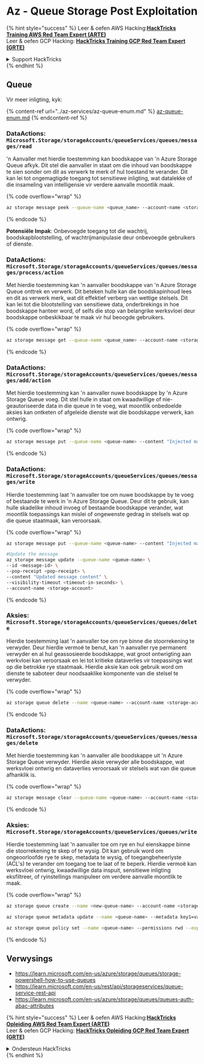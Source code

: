 # Az - Queue Storage Post Exploitation

{% hint style="success" %}
Leer & oefen AWS Hacking:<img src="../../../.gitbook/assets/image (1) (1) (1).png" alt="" data-size="line">[**HackTricks Training AWS Red Team Expert (ARTE)**](https://training.hacktricks.xyz/courses/arte)<img src="../../../.gitbook/assets/image (1) (1) (1).png" alt="" data-size="line">\
Leer & oefen GCP Hacking: <img src="../../../.gitbook/assets/image (2).png" alt="" data-size="line">[**HackTricks Training GCP Red Team Expert (GRTE)**<img src="../../../.gitbook/assets/image (2).png" alt="" data-size="line">](https://training.hacktricks.xyz/courses/grte)

<details>

<summary>Support HackTricks</summary>

* Kyk na die [**subskripsie planne**](https://github.com/sponsors/carlospolop)!
* **Sluit aan by die** 💬 [**Discord groep**](https://discord.gg/hRep4RUj7f) of die [**telegram groep**](https://t.me/peass) of **volg** ons op **Twitter** 🐦 [**@hacktricks\_live**](https://twitter.com/hacktricks_live)**.**
* **Deel hacking truuks deur PRs in te dien na die** [**HackTricks**](https://github.com/carlospolop/hacktricks) en [**HackTricks Cloud**](https://github.com/carlospolop/hacktricks-cloud) github repos.

</details>
{% endhint %}

## Queue

Vir meer inligting, kyk:

{% content-ref url="../az-services/az-queue-enum.md" %}
[az-queue-enum.md](../az-services/az-queue-enum.md)
{% endcontent-ref %}

### DataActions: `Microsoft.Storage/storageAccounts/queueServices/queues/messages/read`

'n Aanvaller met hierdie toestemming kan boodskappe van 'n Azure Storage Queue afkyk. Dit stel die aanvaller in staat om die inhoud van boodskappe te sien sonder om dit as verwerk te merk of hul toestand te verander. Dit kan lei tot ongemagtigde toegang tot sensitiewe inligting, wat datalekke of die insameling van intelligensie vir verdere aanvalle moontlik maak.

{% code overflow="wrap" %}
```bash
az storage message peek --queue-name <queue_name> --account-name <storage_account>
```
{% endcode %}

**Potensiële Impak**: Onbevoegde toegang tot die wachtrij, boodskapblootstelling, of wachtrijmanipulasie deur onbevoegde gebruikers of dienste.

### DataActions: `Microsoft.Storage/storageAccounts/queueServices/queues/messages/process/action`

Met hierdie toestemming kan 'n aanvaller boodskappe van 'n Azure Storage Queue onttrek en verwerk. Dit beteken hulle kan die boodskapinhoud lees en dit as verwerk merk, wat dit effektief verberg van wettige stelsels. Dit kan lei tot die blootstelling van sensitiewe data, onderbrekings in hoe boodskappe hanteer word, of selfs die stop van belangrike werksvloei deur boodskappe onbeskikbaar te maak vir hul beoogde gebruikers.

{% code overflow="wrap" %}
```bash
az storage message get --queue-name <queue_name> --account-name <storage_account>
```
{% endcode %}

### DataActions: `Microsoft.Storage/storageAccounts/queueServices/queues/messages/add/action`

Met hierdie toestemming kan 'n aanvaller nuwe boodskappe by 'n Azure Storage Queue voeg. Dit stel hulle in staat om kwaadwillige of nie-geautoriseerde data in die queue in te voeg, wat moontlik onbedoelde aksies kan ontketen of afgeleide dienste wat die boodskappe verwerk, kan ontwrig.

{% code overflow="wrap" %}
```bash
az storage message put --queue-name <queue-name> --content "Injected malicious message" --account-name <storage-account>
```
{% endcode %}

### DataActions: `Microsoft.Storage/storageAccounts/queueServices/queues/messages/write`

Hierdie toestemming laat 'n aanvaller toe om nuwe boodskappe by te voeg of bestaande te werk in 'n Azure Storage Queue. Deur dit te gebruik, kan hulle skadelike inhoud invoeg of bestaande boodskappe verander, wat moontlik toepassings kan mislei of ongewenste gedrag in stelsels wat op die queue staatmaak, kan veroorsaak.

{% code overflow="wrap" %}
```bash
az storage message put --queue-name <queue-name> --content "Injected malicious message" --account-name <storage-account>

#Update the message
az storage message update --queue-name <queue-name> \
--id <message-id> \
--pop-receipt <pop-receipt> \
--content "Updated message content" \
--visibility-timeout <timeout-in-seconds> \
--account-name <storage-account>
```
{% endcode %}

### Aksies: `Microsoft.Storage/storageAccounts/queueServices/queues/delete`

Hierdie toestemming laat 'n aanvaller toe om rye binne die stoorrekening te verwyder. Deur hierdie vermoë te benut, kan 'n aanvaller rye permanent verwyder en al hul geassosieerde boodskappe, wat groot ontwrigting aan werkvloei kan veroorsaak en lei tot kritieke dataverlies vir toepassings wat op die betrokke rye staatmaak. Hierdie aksie kan ook gebruik word om dienste te saboteer deur noodsaaklike komponente van die stelsel te verwyder.

{% code overflow="wrap" %}
```bash
az storage queue delete --name <queue-name> --account-name <storage-account>
```
{% endcode %}

### DataActions: `Microsoft.Storage/storageAccounts/queueServices/queues/messages/delete`

Met hierdie toestemming kan 'n aanvaller alle boodskappe uit 'n Azure Storage Queue verwyder. Hierdie aksie verwyder alle boodskappe, wat werksvloei ontwrig en dataverlies veroorsaak vir stelsels wat van die queue afhanklik is.

{% code overflow="wrap" %}
```bash
az storage message clear --queue-name <queue-name> --account-name <storage-account>
```
{% endcode %}

### Aksies: `Microsoft.Storage/storageAccounts/queueServices/queues/write`

Hierdie toestemming laat 'n aanvaller toe om rye en hul eienskappe binne die stoorrekening te skep of te wysig. Dit kan gebruik word om ongeoorloofde rye te skep, metadata te wysig, of toegangbeheerlyste (ACL's) te verander om toegang toe te laat of te beperk. Hierdie vermoë kan werksvloei ontwrig, kwaadwillige data inspuit, sensitiewe inligting eksfiltreer, of ryinstellings manipuleer om verdere aanvalle moontlik te maak.

{% code overflow="wrap" %}
```bash
az storage queue create --name <new-queue-name> --account-name <storage-account>

az storage queue metadata update --name <queue-name> --metadata key1=value1 key2=value2 --account-name <storage-account>

az storage queue policy set --name <queue-name> --permissions rwd --expiry 2024-12-31T23:59:59Z --account-name <storage-account>
```
{% endcode %}

## Verwysings

* https://learn.microsoft.com/en-us/azure/storage/queues/storage-powershell-how-to-use-queues
* https://learn.microsoft.com/en-us/rest/api/storageservices/queue-service-rest-api
* https://learn.microsoft.com/en-us/azure/storage/queues/queues-auth-abac-attributes

{% hint style="success" %}
Leer & oefen AWS Hacking:<img src="../../../.gitbook/assets/image (1) (1) (1).png" alt="" data-size="line">[**HackTricks Opleiding AWS Red Team Expert (ARTE)**](https://training.hacktricks.xyz/courses/arte)<img src="../../../.gitbook/assets/image (1) (1) (1).png" alt="" data-size="line">\
Leer & oefen GCP Hacking: <img src="../../../.gitbook/assets/image (2).png" alt="" data-size="line">[**HackTricks Opleiding GCP Red Team Expert (GRTE)**<img src="../../../.gitbook/assets/image (2).png" alt="" data-size="line">](https://training.hacktricks.xyz/courses/grte)

<details>

<summary>Ondersteun HackTricks</summary>

* Kyk na die [**subskripsie planne**](https://github.com/sponsors/carlospolop)!
* **Sluit aan by die** 💬 [**Discord groep**](https://discord.gg/hRep4RUj7f) of die [**telegram groep**](https://t.me/peass) of **volg** ons op **Twitter** 🐦 [**@hacktricks\_live**](https://twitter.com/hacktricks_live)**.**
* **Deel hacking truuks deur PRs in te dien na die** [**HackTricks**](https://github.com/carlospolop/hacktricks) en [**HackTricks Cloud**](https://github.com/carlospolop/hacktricks-cloud) github repos.

</details>
{% endhint %}
